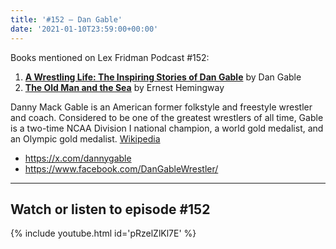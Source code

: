 ```yaml
---
title: '#152 – Dan Gable'
date: '2021-01-10T23:59:00+00:00'
---
```


Books mentioned on Lex Fridman Podcast #152:

1. <b><a href="https://amzn.to/3h16BvP" target="_blank" rel="sponsored noopener noreferrer">A Wrestling Life: The Inspiring Stories of Dan Gable</a></b> by Dan Gable
2. <b><a href="https://amzn.to/3BeeNPW" target="_blank" rel="sponsored noopener noreferrer">The Old Man and the Sea</a></b> by Ernest Hemingway

<!--more-->

Danny Mack Gable is an American former folkstyle and freestyle wrestler and coach. Considered to be one of the greatest wrestlers of all time, Gable is a two-time NCAA Division I national champion, a world gold medalist, and an Olympic gold medalist. <a href="https://en.wikipedia.org/wiki/Dan_Gable" target="_blank">Wikipedia</a>

- <a href="https://x.com/dannygable" target="_blank">https://x.com/dannygable</a>
- <a href="https://www.facebook.com/DanGableWrestler/" target="_blank">https://www.facebook.com/DanGableWrestler/</a>

- - - - - -

## Watch or listen to episode #152

{% include youtube.html id='pRzelZlKl7E' %}
